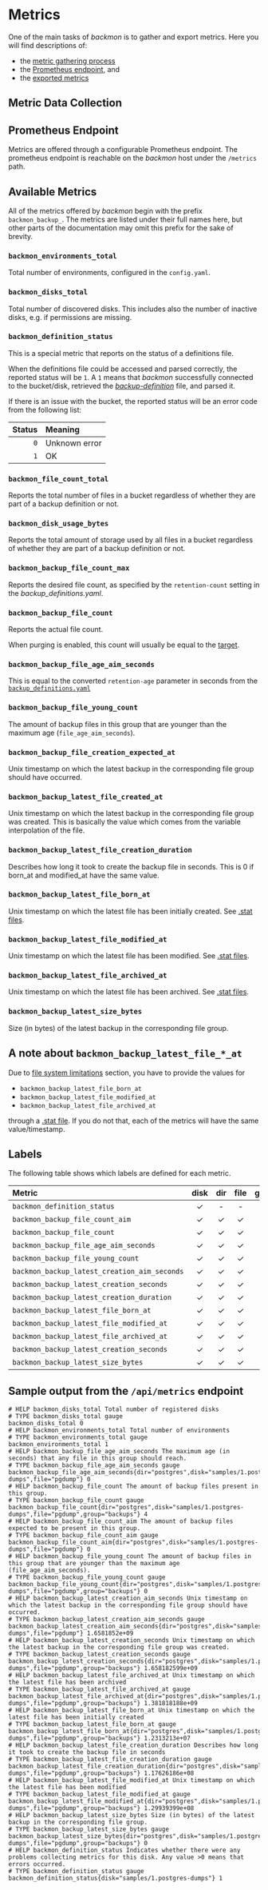 # Metrics

One of the main tasks of *backmon* is to gather and export metrics.
Here you will find descriptions of:

- the [metric gathering process](#metric-data-collection)
- the [Prometheus endpoint](#prometheus-endpoint), and
- the [exported metrics](#available-metrics)

## Metric Data Collection

## Prometheus Endpoint

Metrics are offered through a configurable Prometheus endpoint.
The prometheus endpoint is reachable on the *backmon* host under the `/metrics` path.

## Available Metrics

All of the metrics offered by *backmon* begin with the prefix `backmon_backup_`.
The metrics are listed under their full names here, but other parts of the documentation may omit this prefix for the
sake of brevity.

### `backmon_environments_total`

Total number of environments, configured in the `config.yaml`.

### `backmon_disks_total`

Total number of discovered disks. This includes also the number of inactive disks, e.g. if permissions are missing.

### `backmon_definition_status`

This is a special metric that reports on the status of a definitions file.

When the definitions file could be accessed and parsed correctly, the reported status will be `1`.
A `1` means that *backmon* successfully connected to the bucket/disk, retrieved the [
*backup-definition*](20-backup-definition/10-overview.md) file, and parsed it.

If there is an issue with the bucket, the reported status will be an error code from the following list:

| Status | Meaning       |
|-------:|:--------------|
|    `0` | Unknown error |
|    `1` | OK            |


### `backmon_file_count_total`

Reports the total number of files in a bucket regardless of whether they are part of a backup definition or not.

### `backmon_disk_usage_bytes`

Reports the total amount of storage used by all files in a bucket regardless of whether they are part of a backup definition or not.

### `backmon_backup_file_count_max`

Reports the desired file count, as specified by the `retention-count` setting in the *backup_definitions.yaml*.

### `backmon_backup_file_count`

Reports the actual file count.

When purging is enabled, this count will usually be equal to the [target](#backmon_backup_file_count_aim).

### `backmon_backup_file_age_aim_seconds`

This is equal to the converted `retention-age` parameter in seconds from the [
`backup_definitions.yaml`](backup-definition/overview)

### `backmon_backup_file_young_count`

The amount of backup files in this group that are younger than the maximum age (`file_age_aim_seconds`).

### `backmon_backup_file_creation_expected_at`

Unix timestamp on which the latest backup in the corresponding file group should have occurred.

### `backmon_backup_latest_file_created_at`

Unix timestamp on which the latest backup in the corresponding file group was created.
This is basically the value which comes from the variable interpolation of the file.

### `backmon_backup_latest_file_creation_duration`

Describes how long it took to create the backup file in seconds. This is 0 if born_at and modified_at have the same
value.

### `backmon_backup_latest_file_born_at`

Unix timestamp on which the latest file has been initially created. See [.stat files](backup-definition/file-dates).

### `backmon_backup_latest_file_modified_at`

Unix timestamp on which the latest file has been modified. See [.stat files](backup-definition/file-dates).

### `backmon_backup_latest_file_archived_at`

Unix timestamp on which the latest file has been archived. See [.stat files](backup-definition/file-dates).

### `backmon_backup_latest_size_bytes`

Size (in bytes) of the latest backup in the corresponding file group.

## A note about `backmon_backup_latest_file_*_at`

Due to [file system limitations](backup-definition/file-dates) section, you have to provide the values for

- `backmon_backup_latest_file_born_at`
- `backmon_backup_latest_file_modified_at`
- `backmon_backup_latest_file_archived_at`

through a [.stat file](backup-definition/file-dates#stat--dotstat-files). If you do not that, each of the metrics will
have the same value/timestamp.

## Labels

The following table shows which labels are defined for each metric.

| Metric                                       | disk | dir | file | group |
|:---------------------------------------------|:----:|:---:|:----:|:-----:|
| `backmon_definition_status`                  |  ✓   |  -  |  -   |   -   |
| `backmon_backup_file_count_aim`              |  ✓   |  ✓  |  ✓   |   -   |
| `backmon_backup_file_count`                  |  ✓   |  ✓  |  ✓   |   ✓   |
| `backmon_backup_file_age_aim_seconds`        |  ✓   |  ✓  |  ✓   |   -   |
| `backmon_backup_file_young_count`            |  ✓   |  ✓  |  ✓   |   ✓   |
| `backmon_backup_latest_creation_aim_seconds` |  ✓   |  ✓  |  ✓   |   -   |
| `backmon_backup_latest_creation_seconds`     |  ✓   |  ✓  |  ✓   |   ✓   |
| `backmon_backup_latest_creation_duration`    |  ✓   |  ✓  |  ✓   |   ✓   |
| `backmon_backup_latest_file_born_at`         |  ✓   |  ✓  |  ✓   |   ✓   |
| `backmon_backup_latest_file_modified_at`     |  ✓   |  ✓  |  ✓   |   ✓   |
| `backmon_backup_latest_file_archived_at`     |  ✓   |  ✓  |  ✓   |   ✓   |
| `backmon_backup_latest_creation_seconds`     |  ✓   |  ✓  |  ✓   |   ✓   |
| `backmon_backup_latest_size_bytes`           |  ✓   |  ✓  |  ✓   |   ✓   |

## Sample output from the `/api/metrics` endpoint

```
# HELP backmon_disks_total Total number of registered disks
# TYPE backmon_disks_total gauge
backmon_disks_total 0
# HELP backmon_environments_total Total number of environments
# TYPE backmon_environments_total gauge
backmon_environments_total 1
# HELP backmon_backup_file_age_aim_seconds The maximum age (in seconds) that any file in this group should reach.
# TYPE backmon_backup_file_age_aim_seconds gauge
backmon_backup_file_age_aim_seconds{dir="postgres",disk="samples/1.postgres-dumps",file="pgdump"} 0
# HELP backmon_backup_file_count The amount of backup files present in this group.
# TYPE backmon_backup_file_count gauge
backmon_backup_file_count{dir="postgres",disk="samples/1.postgres-dumps",file="pgdump",group="backups"} 4
# HELP backmon_backup_file_count_aim The amount of backup files expected to be present in this group.
# TYPE backmon_backup_file_count_aim gauge
backmon_backup_file_count_aim{dir="postgres",disk="samples/1.postgres-dumps",file="pgdump"} 0
# HELP backmon_backup_file_young_count The amount of backup files in this group that are younger than the maximum age (file_age_aim_seconds).
# TYPE backmon_backup_file_young_count gauge
backmon_backup_file_young_count{dir="postgres",disk="samples/1.postgres-dumps",file="pgdump",group="backups"} 0
# HELP backmon_backup_latest_creation_aim_seconds Unix timestamp on which the latest backup in the corresponding file group should have occurred.
# TYPE backmon_backup_latest_creation_aim_seconds gauge
backmon_backup_latest_creation_aim_seconds{dir="postgres",disk="samples/1.postgres-dumps",file="pgdump"} 1.6581852e+09
# HELP backmon_backup_latest_creation_seconds Unix timestamp on which the latest backup in the corresponding file group was created.
# TYPE backmon_backup_latest_creation_seconds gauge
backmon_backup_latest_creation_seconds{dir="postgres",disk="samples/1.postgres-dumps",file="pgdump",group="backups"} 1.658182599e+09
# HELP backmon_backup_latest_file_archived_at Unix timestamp on which the latest file has been archived
# TYPE backmon_backup_latest_file_archived_at gauge
backmon_backup_latest_file_archived_at{dir="postgres",disk="samples/1.postgres-dumps",file="pgdump",group="backups"} 1.381818188e+09
# HELP backmon_backup_latest_file_born_at Unix timestamp on which the latest file has been initially created
# TYPE backmon_backup_latest_file_born_at gauge
backmon_backup_latest_file_born_at{dir="postgres",disk="samples/1.postgres-dumps",file="pgdump",group="backups"} 1.2313213e+07
# HELP backmon_backup_latest_file_creation_duration Describes how long it took to create the backup file in seconds
# TYPE backmon_backup_latest_file_creation_duration gauge
backmon_backup_latest_file_creation_duration{dir="postgres",disk="samples/1.postgres-dumps",file="pgdump",group="backups"} 1.17626186e+08
# HELP backmon_backup_latest_file_modified_at Unix timestamp on which the latest file has been modified
# TYPE backmon_backup_latest_file_modified_at gauge
backmon_backup_latest_file_modified_at{dir="postgres",disk="samples/1.postgres-dumps",file="pgdump",group="backups"} 1.29939399e+08
# HELP backmon_backup_latest_size_bytes Size (in bytes) of the latest backup in the corresponding file group.
# TYPE backmon_backup_latest_size_bytes gauge
backmon_backup_latest_size_bytes{dir="postgres",disk="samples/1.postgres-dumps",file="pgdump",group="backups"} 0
# HELP backmon_definition_status Indicates whether there were any problems collecting metrics for this disk. Any value >0 means that errors occurred.
# TYPE backmon_definition_status gauge
backmon_definition_status{disk="samples/1.postgres-dumps"} 1
```